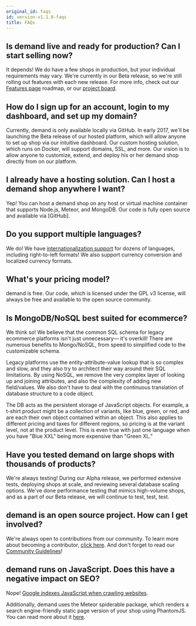 ```yaml
---
original_id: faqs
id: version-v1.1.0-faqs
title: FAQs
---
```


## Is demand live and ready for production? Can I start selling now?

It depends! We do have a few shops in production, but your individual requirements may vary. We're currently in our Beta release, so we're still rolling out features with each new release. For more info, check out our [Features page](https://demandcluster.com/features) roadmap, or our [project board](https://waffle.io/demandcluster/demand).

## How do I sign up for an account, login to my dashboard, and set up my domain?

Currently, demand is only available locally via GitHub. In early 2017, we'll be launching the Beta release of our hosted platform, which will allow anyone to set up shop via our intuitive dashboard. Our custom hosting solution, which runs on Docker, will support domains, SSL, and more. Our vision is to allow anyone to customize, extend, and deploy his or her demand shop directly from on our platform.

## I already have a hosting solution. Can I host a demand shop anywhere I want?

Yep! You can host a demand shop on any host or virtual machine container that supports Node.js, Meteor, and MongoDB. Our code is fully open source and available via [GitHub].

## Do you support multiple languages?

We do! We have [internationalization support](i18n.md) for dozens of languages, including right-to-left formats! We also support currency conversion and localized currency formats.

## What's your pricing model?

demand is free. Our code, which is licensed under the GPL v3 license, will always be free and available to the open source community.

## Is MongoDB/NoSQL best suited for ecommerce?

We think so! We believe that the common SQL schema for legacy ecommerce platforms isn't just unnecessary— it's overkill! There are numerous benefits to Mongo/NoSQL, from speed to simplified code to the customizable schema.

Legacy platforms use the entity-attribute-value lookup that is so complex and slow, and they also try to architect their way around their SQL limitations. By using NoSQL, we remove the very complex layer of looking up and joining attributes, and also the complexity of adding new field/values. We also don't have to deal with the continuous translation of database structure to a code object.

The DB acts as the persistent storage of JavaScript objects. For example, a t-shirt product might be a collection of variants, like blue, green, or red, and are each their own object contained within an object. This also applies to different pricing and taxes for different regions, so pricing is at the variant level, not at the product level. This is even true with just one language when you have "Blue XXL" being more expensive than "Green XL."

## Have you tested demand on large shops with thousands of products?

We're always testing! During our Alpha release, we performed extensive tests, deploying shops at scale, and reviewing several database scaling options. We've done performance testing that mimics high-volume shops, and as a part of our Beta release, we will continue to test, test, test.

## demand is an open source project. How can I get involved?

We're always open to contributions from our community. To learn more about becoming a contributor, [click here](http://blog.demandcluster.com/how-to-get-involved-with-demand-mmerce/). And don't forget to read our [Community Guidelines](https://docs.demandcluster.com/dedemand-/trunk/guidelines)!

## demand runs on JavaScript. Does this have a negative impact on SEO?

Nope! [Google indexes JavaScript when crawling websites](https://googlewebmastercentral.blogspot.com.es/2014/05/understanding-web-pages-better.html).

Additionally, demand uses the Meteor spiderable package, which renders a search engine-friendly static page version of your shop using PhantomJS. You can read more about it [here](https://www.eventedmind.com/feed/meteor-the-spiderable-package).

